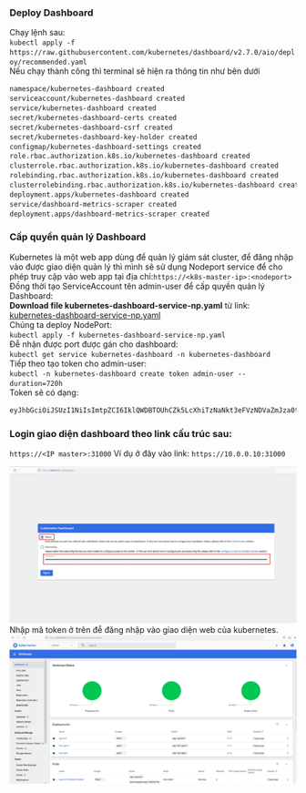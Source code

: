 ### Deploy Dashboard
Chạy lệnh sau:  
`kubectl apply -f https://raw.githubusercontent.com/kubernetes/dashboard/v2.7.0/aio/deploy/recommended.yaml`  
Nếu chạy thành công thì terminal sẽ hiện ra thông tin như bên dưới  
```sh
namespace/kubernetes-dashboard created  
serviceaccount/kubernetes-dashboard created  
service/kubernetes-dashboard created  
secret/kubernetes-dashboard-certs created  
secret/kubernetes-dashboard-csrf created  
secret/kubernetes-dashboard-key-holder created  
configmap/kubernetes-dashboard-settings created  
role.rbac.authorization.k8s.io/kubernetes-dashboard created  
clusterrole.rbac.authorization.k8s.io/kubernetes-dashboard created  
rolebinding.rbac.authorization.k8s.io/kubernetes-dashboard created  
clusterrolebinding.rbac.authorization.k8s.io/kubernetes-dashboard created  
deployment.apps/kubernetes-dashboard created  
service/dashboard-metrics-scraper created  
deployment.apps/dashboard-metrics-scraper created    
```
### Cấp quyền quản lý Dashboard
Kubernetes là một web app dùng để quản lý giám sát cluster, để đăng nhập vào được giao diện quản lý thì mình sẽ sử dụng Nodeport service để cho phép truy cập vào web app tại địa chỉ:`https://<k8s-master-ip>:<nodeport>` Đồng thời tạo ServiceAccount tên admin-user để cấp quyền quản lý Dashboard:  
**Download file kubernetes-dashboard-service-np.yaml** từ link: [kubernetes-dashboard-service-np.yaml](/yaml/kubernetes-dashboard-service-np.yaml)  
Chúng ta deploy NodePort:  
`kubectl apply -f kubernetes-dashboard-service-np.yaml`  
Đễ nhận được port được gán cho dashboard:  
`kubectl get service kubernetes-dashboard -n kubernetes-dashboard`  
Tiếp theo tạo token cho admin-user:  
`kubectl -n kubernetes-dashboard create token admin-user --duration=720h`  
Token sẽ có dạng: 
```sh
eyJhbGciOiJSUzI1NiIsImtpZCI6IklQWDBTOUhCZk5LcXhiTzNaNkt3eFVzNDVaZmJza0tnRXZBdGRCdWZ5MjgifQ.eyJhdWQiOlsiaHR0cHM6Ly9rdWJlcm5ldGVzLmRlZmF1bHQuc3ZjLmNsdXN0ZXIubG9jYWwiXSwiZXhwIjoxNjc5OTM4NTgwLCJpYXQiOjE2Nzk5MzQ5ODAsImlzcyI6Imh0dHBzOi8va3ViZXJuZXRlcy5kZWZhdWx0LnN2Yy5jbHVzdGVyLmxvY2FsIiwia3ViZXJuZXRlcy5pbyI6eyJuYW1lc3BhY2UiOiJrdWJlcm5ldGVzLWRhc2hib2FyZCIsInNlcnZpY2VhY2NvdW50Ijp7Im5hbWUiOiJhZG1pbi11c2VyIiwidWlkIjoiYjUwY2EwZjItYmUwZS00YTlhLWEyZmQtMjQzMzRkYzgxZDc4In19LCJuYmYiOjE2Nzk5MzQ5ODAsInN1YiI6InN5c3RlbTpzZXJ2aWNlYWNjb3VudDprdWJlcm5ldGVzLWRhc2hib2FyZDphZG1pbi11c2VyIn0.D1HhrSeurT8exw0ds12R_rqqFaeJG4F021jdxz8ETN8wWWBze44weWD6rSBmsTP7RJ_CHZF88lFsnqJnVcTvETiyltQa3CV2ffYdnS9A5MI-6uZNks33E2FM3KCWk-u7egVUMErCDaV5awTWx3O0xPCXIc3OD-gXKvl_UZM4B1GQUlvZS65EqdE4gYIGfqPJhTodq6GpsmWvtv3gzZZWqk-SMRzDNkAGoqXJzQjP0Rlomh9nn0rFj6hGph8gzaOFydEs9WkK-pd59VTvgxXm-GTAhP44BNDV84TjqNgtCBwhCjuWNhfr8uSkybEcukc1UIhi-IeICxFj0LE087KGkA
```  
### Login giao diện dashboard theo link cấu trúc sau:  
`https://<IP master>:31000` 
Ví dụ ở đây vào link: `https://10.0.0.10:31000`  

<img src="/images/dashboard.jpg">  
Nhập mã token ở trên đễ đăng nhập vào giao diện web của kubernetes.  

<img src="/images/dashboard1.jpg">  












